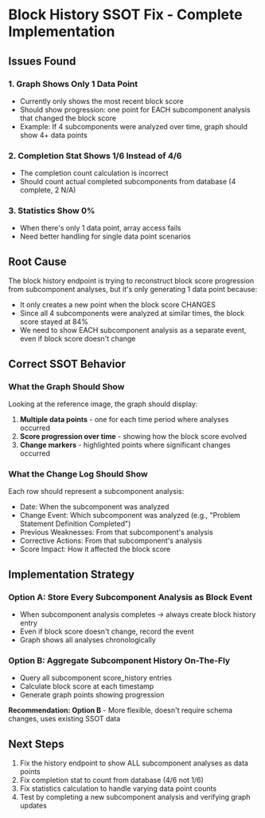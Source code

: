 # Block History SSOT Fix - Complete Implementation

## Issues Found

### 1. Graph Shows Only 1 Data Point
- Currently only shows the most recent block score
- Should show progression: one point for EACH subcomponent analysis that changed the block score
- Example: If 4 subcomponents were analyzed over time, graph should show 4+ data points

### 2. Completion Stat Shows 1/6 Instead of 4/6
- The completion count calculation is incorrect
- Should count actual completed subcomponents from database (4 complete, 2 N/A)

### 3. Statistics Show 0%
- When there's only 1 data point, array access fails
- Need better handling for single data point scenarios

## Root Cause
The block history endpoint is trying to reconstruct block score progression from subcomponent analyses, but it's only generating 1 data point because:
- It only creates a new point when the block score CHANGES
- Since all 4 subcomponents were analyzed at similar times, the block score stayed at 84%
- We need to show EACH subcomponent analysis as a separate event, even if block score doesn't change

## Correct SSOT Behavior

### What the Graph Should Show
Looking at the reference image, the graph should display:
1. **Multiple data points** - one for each time period where analyses occurred
2. **Score progression over time** - showing how the block score evolved
3. **Change markers** - highlighted points where significant changes occurred

### What the Change Log Should Show
Each row should represent a subcomponent analysis:
- Date: When the subcomponent was analyzed
- Change Event: Which subcomponent was analyzed (e.g., "Problem Statement Definition Completed")
- Previous Weaknesses: From that subcomponent's analysis
- Corrective Actions: From that subcomponent's analysis  
- Score Impact: How it affected the block score

## Implementation Strategy

### Option A: Store Every Subcomponent Analysis as Block Event
- When subcomponent analysis completes → always create block history entry
- Even if block score doesn't change, record the event
- Graph shows all analyses chronologically

### Option B: Aggregate Subcomponent History On-The-Fly
- Query all subcomponent score_history entries
- Calculate block score at each timestamp
- Generate graph points showing progression

**Recommendation: Option B** - More flexible, doesn't require schema changes, uses existing SSOT data

## Next Steps
1. Fix the history endpoint to show ALL subcomponent analyses as data points
2. Fix completion stat to count from database (4/6 not 1/6)
3. Fix statistics calculation to handle varying data point counts
4. Test by completing a new subcomponent analysis and verifying graph updates